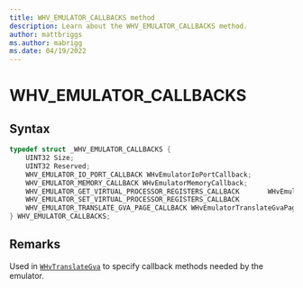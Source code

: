 ```yaml
---
title: WHV_EMULATOR_CALLBACKS method
description: Learn about the WHV_EMULATOR_CALLBACKS method. 
author: mattbriggs
ms.author: mabrigg
ms.date: 04/19/2022
---
```


# WHV_EMULATOR_CALLBACKS


## Syntax

```c
typedef struct _WHV_EMULATOR_CALLBACKS {
    UINT32 Size;
    UINT32 Reserved;
    WHV_EMULATOR_IO_PORT_CALLBACK WHvEmulatorIoPortCallback;
    WHV_EMULATOR_MEMORY_CALLBACK WHvEmulatorMemoryCallback;
    WHV_EMULATOR_GET_VIRTUAL_PROCESSOR_REGISTERS_CALLBACK       WHvEmulatorGetVirtualProcessorRegisters;
    WHV_EMULATOR_SET_VIRTUAL_PROCESSOR_REGISTERS_CALLBACK               WHvEmulatorSetVirtualProcessorRegisters;
    WHV_EMULATOR_TRANSLATE_GVA_PAGE_CALLBACK WHvEmulatorTranslateGvaPage;
} WHV_EMULATOR_CALLBACKS;
```
## Remarks
Used in [`WHvTranslateGva`](/virtualization/api/hypervisor-platform/funcs/WHvTranslateGva) to specify callback methods needed by the emulator.
